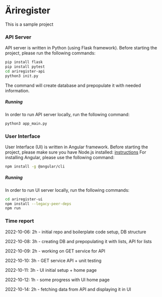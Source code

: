 # Äriregister
This is a sample project
### API Server
API server is written in Python (using Flask framework).
Before starting the project, please run the following commands:
```sh
pip install flask
pip install pytest
cd ariregister-api
python3 init.py
```
The command will create database and prepopulate it with needed information.
##### Running
In order to run API server locally, run the following command:
```sh
python3 app_main.py
```

### User Interface
User Interface (UI) is written in Angular framework.
Before starting the project, please make sure you have Node.js installed: [instructions](https://docs.npmjs.com/downloading-and-installing-node-js-and-npm)
For installing Angular, please use the following command:
```sh
npm install -g @angular/cli
```

##### Running
In order to run UI server locally, run the following commands:
```sh
cd ariregister-ui
npm install --legacy-peer-deps
npm run
```

### Time report
2022-10-06: 2h - initial repo and boilerplate code setup, DB structure

2022-10-08: 3h - creating DB and prepopulating it with lists, API for lists

2022-10-09: 2h - working on GET service for API

2022-10-10: 3h - GET service API + unit testing

2022-10-11: 3h - UI initial setup + home page

2022-10-12: 1h - some progress with UI home page

2022-10-14: 2h - fetching data from API and displaying it in UI